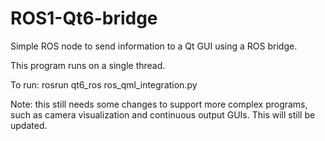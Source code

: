 # ROS1-Qt6-bridge

Simple ROS node to send information to a Qt GUI using a ROS bridge.

This program runs on a single thread.

To run: rosrun qt6_ros ros_qml_integration.py

Note: this still needs some changes to support more complex programs, such as camera visualization and continuous output GUIs. This will still be updated.
